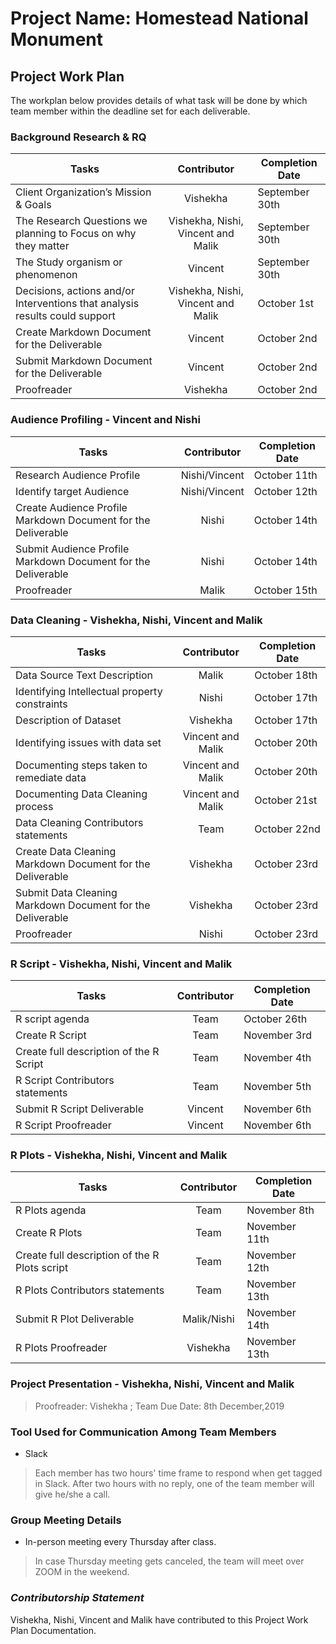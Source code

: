 # Project Name: Homestead National Monument
## Project Work Plan
The workplan below provides details of what task will be done by which team member within the deadline set for each deliverable.
### Background Research & RQ
 **Tasks**	                      |**Contributor**   |**Completion Date**|
|-------------------------------------|:----------------:|---------------|
|Client Organization’s Mission & Goals|    Vishekha              |  September 30th           |		
|The Research Questions we planning to Focus on why they matter    |Vishekha, Nishi, Vincent and Malik |  September 30th    |	
|The Study organism or phenomenon	      |    Vincent              |  September 30th            |	
|Decisions, actions and/or Interventions that analysis results could support|Vishekha, Nishi, Vincent and Malik| October 1st|	
|Create Markdown Document for the Deliverable   |Vincent | October 2nd              |		
|Submit Markdown Document for the Deliverable   |Vincent | October 2nd              |		
|Proofreader                  |    Vishekha              | October 2nd             |



### Audience Profiling - Vincent and Nishi 
|**Tasks**	                       |**Contributor**   |**Completion Date**|
|--------------------------------------|:----------------:|---------------|
|Research Audience Profile             |  Nishi/Vincent               |   October 11th            |		
|Identify target Audience	       |   Nishi/Vincent              |    October 12th           |
|Create Audience Profile Markdown Document for the Deliverable    |    Nishi              |  October 14th             |		
|Submit Audience Profile Markdown Document for the Deliverable    |    Nishi              |  October 14th             |	
|Proofreader	       |    Malik              |     October 15th          |


### Data Cleaning - Vishekha, Nishi, Vincent and Malik
|**Tasks**	                       |**Contributor**   |**Completion Date**|
|--------------------------------------|:----------------:|---------------|
|Data Source Text Description                      |    Malik              |      October 18th         |		
Identifying Intellectual property constraints|	Nishi |October 17th|	
Description of Dataset		| Vishekha            | October 17th  |
Identifying issues with data set	| Vincent and Malik	| October 20th |
Documenting steps taken to remediate data	| Vincent and Malik | October 20th|
Documenting Data Cleaning process| Vincent and Malik | October 21st |		
Data Cleaning Contributors statements	|Team	          | October 22nd              |
Create Data Cleaning Markdown Document for the Deliverable | Vishekha                |October 23rd|
|Submit Data Cleaning Markdown Document for the Deliverable    |    Vishekha              |  October 23rd             |	
Proofreader		| Nishi | October 23rd |

### R Script - Vishekha, Nishi, Vincent and Malik

|**Tasks**	                       |**Contributor**   |**Completion Date**|
|--------------------------------------|:----------------:|---------------|
|R script agenda|  Team           | October 26th|
|Create R Script		|  Team              |   November 3rd |	
|Create full description of the R Script	|	Team  | November 4th |
|R Script Contributors statements	|Team	| November 5th|
|Submit R Script Deliverable             |   Vincent                |November 6th |
|R Script Proofreader	| Vincent  | November 6th |


### R Plots - Vishekha, Nishi, Vincent and Malik
|**Tasks**	                               |**Contributor**   |**Completion Date**|
|----------------------------------------------|:----------------:|---------------|
|R Plots agenda		| Team | November 8th |
|Create R Plots		| Team |    November 11th |
|Create full description of the R Plots script |   Team               |   November 12th            |
|R Plots Contributors statements	               |Team	| November 13th |
|Submit R Plot Deliverable                      |   Malik/Nishi                | November 14th |
|R Plots Proofreader	|Vishekha | November 13th |


### Project Presentation - Vishekha, Nishi, Vincent and Malik 
> Proofreader: Vishekha   ; Team Due Date: 8th December,2019

### Tool Used for Communication Among Team Members
* Slack
> Each member has two hours' time frame to respond when get tagged in Slack. After two hours with no reply, one of the team member will give he/she a call.

### Group Meeting Details
* In-person meeting every Thursday after class.
>In case Thursday meeting gets canceled, the team will meet over ZOOM in the weekend.

### _**Contributorship Statement**_

Vishekha, Nishi, Vincent and Malik have contributed to this Project Work Plan Documentation. 

